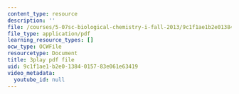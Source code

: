 ```yaml
---
content_type: resource
description: ''
file: /courses/5-07sc-biological-chemistry-i-fall-2013/9c1f1ae1b2e01384015783e061e63419_wyT7EFJlBak.pdf
file_type: application/pdf
learning_resource_types: []
ocw_type: OCWFile
resourcetype: Document
title: 3play pdf file
uid: 9c1f1ae1-b2e0-1384-0157-83e061e63419
video_metadata:
  youtube_id: null
---
```

